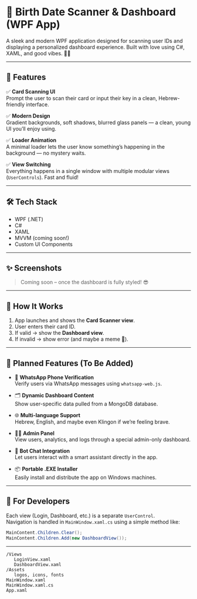 ﻿# 🎯 Birth Date Scanner & Dashboard (WPF App)

A sleek and modern WPF application designed for scanning user IDs and displaying a personalized dashboard experience. Built with love using C#, XAML, and good vibes. 🧠✨

---

## 🚀 Features

✅ **Card Scanning UI**  
Prompt the user to scan their card or input their key in a clean, Hebrew-friendly interface.

✅ **Modern Design**  
Gradient backgrounds, soft shadows, blurred glass panels — a clean, young UI you’ll enjoy using.

✅ **Loader Animation**  
A minimal loader lets the user know something’s happening in the background — no mystery waits.

✅ **View Switching**  
Everything happens in a single window with multiple modular views (`UserControls`). Fast and fluid!

---

## 🛠️ Tech Stack

- WPF (.NET)
- C#
- XAML
- MVVM (coming soon!)
- Custom UI Components

---

## ✨ Screenshots

> Coming soon – once the dashboard is fully styled! 😎

---

## 📌 How It Works

1. App launches and shows the **Card Scanner view**.
2. User enters their card ID.
3. If valid → show the **Dashboard view**.
4. If invalid → show error (and maybe a meme 👀).

---

## 🧩 Planned Features (To Be Added)

- 🔐 **WhatsApp Phone Verification**  
  Verify users via WhatsApp messages using `whatsapp-web.js`.

- 🗂️ **Dynamic Dashboard Content**  
  Show user-specific data pulled from a MongoDB database.

- 🌐 **Multi-language Support**  
  Hebrew, English, and maybe even Klingon if we’re feeling brave.

- 🧑‍💼 **Admin Panel**  
  View users, analytics, and logs through a special admin-only dashboard.

- 💬 **Bot Chat Integration**  
  Let users interact with a smart assistant directly in the app.

- 📦 **Portable .EXE Installer**  
  Easily install and distribute the app on Windows machines.

---

## 🧠 For Developers

Each view (Login, Dashboard, etc.) is a separate `UserControl`.  
Navigation is handled in `MainWindow.xaml.cs` using a simple method like:
```csharp
MainContent.Children.Clear();
MainContent.Children.Add(new DashboardView());
```

---

```
/Views
   LoginView.xaml
   DashboardView.xaml
/Assets
   logos, icons, fonts
MainWindow.xaml
MainWindow.xaml.cs
App.xaml
```